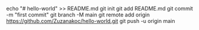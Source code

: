 echo "# hello-world" >> README.md
git init
git add README.md
git commit -m "first commit"
git branch -M main
git remote add origin https://github.com/Zuzanakoc/hello-world.git
git push -u origin main
